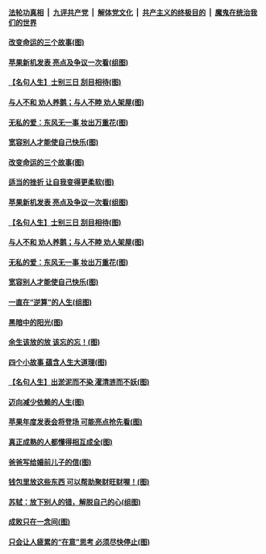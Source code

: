 ####  [法轮功真相](../../../../basic/blob/master/README.md?t=09111313) &nbsp;|&nbsp; [九评共产党](../../../../9ping.md/blob/master/README.md?t=09111313) &nbsp;|&nbsp; [解体党文化](../../../../jtdwh.md/blob/master/README.md?t=09111313)  &nbsp;|&nbsp; [共产主义的终极目的](../../../../gczydzjmd.md/blob/master/README.md?t=09111313) &nbsp;|&nbsp; [魔鬼在统治我们的世界](../../../../mgztzwmdsj.md/blob/master/README.md?t=09111313) 

#### [改变命运的三个故事(图)](../pages/p8/906257.md?t=09111313) 

#### [苹果新机发表 亮点及争议一次看(组图)](../pages/p8/906967.md?t=09111313) 

#### [【名句人生】士别三日 刮目相待(图)](../pages/p8/906988.md?t=09111313) 

#### [与人不和 劝人养鹅；与人不睦 劝人架屋(图)](../pages/p8/906905.md?t=09111313) 

#### [无私的爱：东风无一事 妆出万重花(图)](../pages/p8/906862.md?t=09111313) 

#### [宽容别人才能使自己快乐(图)](../pages/p8/906553.md?t=09111313) 

#### [改变命运的三个故事(图)](../pages/p8/906257.md?t=09111313) 

#### [适当的挫折 让自我变得更柔软(图)](../pages/p8/906984.md?t=09111313) 

#### [苹果新机发表 亮点及争议一次看(组图)](../pages/p8/906967.md?t=09111313) 

#### [【名句人生】士别三日 刮目相待(图)](../pages/p8/906988.md?t=09111313) 

#### [与人不和 劝人养鹅；与人不睦 劝人架屋(图)](../pages/p8/906905.md?t=09111313) 

#### [无私的爱：东风无一事 妆出万重花(图)](../pages/p8/906862.md?t=09111313) 

#### [宽容别人才能使自己快乐(图)](../pages/p8/906553.md?t=09111313) 

#### [一直在“逆算”的人生(组图)](../pages/p8/906796.md?t=09111313) 

#### [黑暗中的阳光(图)](../pages/p8/904616.md?t=09111313) 

#### [余生该放的放 该忘的忘！(图)](../pages/p8/906090.md?t=09111313) 

#### [四个小故事 蕴含人生大道理(图)](../pages/p8/906252.md?t=09111313) 

#### [【名句人生】出淤泥而不染 濯清涟而不妖(图)](../pages/p8/906444.md?t=09111313) 

#### [迈向减少依赖的人生(图)](../pages/p8/906794.md?t=09111313) 

#### [苹果年度发表会将登场 可能亮点抢先看(图)](../pages/p8/906649.md?t=09111313) 

#### [真正成熟的人都懂得相互成全(图)](../pages/p8/906442.md?t=09111313) 

#### [爸爸写给婚前儿子的信(图)](../pages/p8/905680.md?t=09111313) 

#### [钱包里放这些东西 可以帮助聚财旺财喔！(图)](../pages/p8/906544.md?t=09111313) 

#### [苏轼：放下别人的错，解脱自己的心(组图)](../pages/p8/906304.md?t=09111313) 

#### [成败只在一念间(图)](../pages/p8/906079.md?t=09111313) 

#### [只会让人疲累的“在意”思考 必须尽快停止(图)](../pages/p8/906648.md?t=09111313) 

